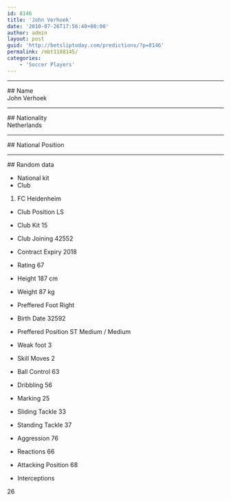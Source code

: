 ```yaml
---
id: 8146
title: 'John Verhoek'
date: '2010-07-26T17:56:40+00:00'
author: admin
layout: post
guid: 'http://betsliptoday.com/predictions/?p=8146'
permalink: /mbt1108145/
categories:
    - 'Soccer Players'
---
```


- - - - - -

\## Name  
 John Verhoek

- - - - - -

\## Nationality  
 Netherlands

- - - - - -

\## National Position

- - - - - -

\## Random data

- National kit
- Club
 1. FC Heidenheim

- Club Position
 LS

- Club Kit
 15

- Club Joining
 42552

- Contract Expiry
 2018

- Rating
 67

- Height
 187 cm

- Weight
 87 kg

- Preffered Foot
 Right

- Birth Date
 32592

- Preffered Position
 ST Medium / Medium

- Weak foot
 3

- Skill Moves
 2

- Ball Control
 63

- Dribbling
 56

- Marking
 25

- Sliding Tackle
 33

- Standing Tackle
 37

- Aggression
 76

- Reactions
 66

- Attacking Position
 68

- Interceptions

 26